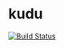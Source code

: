 # kudu
[![Build Status](https://travis-ci.com/torfeld6/kudu.svg?branch=click)](https://travis-ci.com/torfeld6/kudu)
